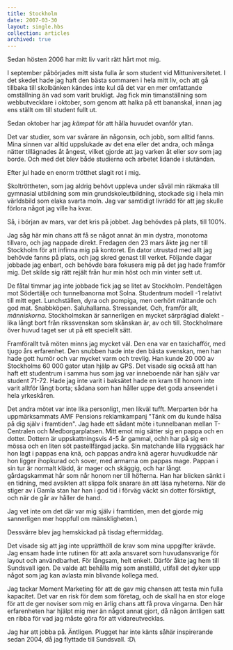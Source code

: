 ```yaml
---
title: Stockholm
date: 2007-03-30
layout: single.hbs
collection: articles
archived: true
---
```

Sedan hösten 2006 har mitt liv varit rätt hårt mot mig.

I september påbörjades mitt sista fulla år som student vid
Mittuniversitetet. I det skedet hade jag haft den bästa sommaren i hela
mitt liv, och att gå tillbaka till skolbänken kändes inte kul då det var
en mer omfattande omställning än vad som varit brukligt. Jag fick min
timanställning som webbutvecklare i oktober, som genom att halka på ett
bananskal, innan jag ens ställt om till student fullt ut.

Sedan oktober har jag *kämpat* för att hålla huvudet ovanför ytan.

Det var studier, som var svårare än någonsin, och jobb, som alltid
fanns. Mina sinnen var alltid uppslukade av det ena eller det andra, och
många nätter tillägnades åt ångest, vilket gjorde att jag varken åt
eller sov som jag borde. Och med det blev både studierna och arbetet
lidande i slutändan.

Efter jul hade en enorm trötthet slagit rot i mig.

Skoltröttheten, som jag aldrig behövt uppleva under såväl min räkmaka
till gymnasial utbildning som min grundskoleutbildning, stockade sig i
hela min världsbild som elaka svarta moln. Jag var samtidigt livrädd för
att jag skulle förlora något jag ville ha kvar.

Så, i början av mars, var det kris på jobbet. Jag behövdes på plats,
till 100%.

Jag såg här min chans att få se något annat än min dystra, monotoma
tillvaro, och jag nappade direkt. Fredagen den 23 mars åkte jag ner till
Stockholm för att infinna mig på kontoret. En dator utrustad med allt
jag behövde fanns på plats, och jag skred genast till verket. Följande
dagar jobbade jag enbart, och behövde bara fokusera mig på det jag hade
framför mig. Det skilde sig rätt rejält från hur min höst och min vinter
sett ut.

De fåtal timmar jag inte jobbade fick jag se litet av Stockholm.
Pendeltågen mot Södertälje och tunnelbanorna mot Solna. Studentrum
modell -1 relativt till mitt eget. Lunchställen, dyra och pompiga, men
oerhört mättande och god mat. Snabbköpen. Saluhallarna. Stressandet.
Och, framför allt, *människorna*. Stockholmskan är sannerligen en mycket
särpräglad dialekt - lika långt bort från rikssvenskan som skånskan är,
av och till. Stockholmare över huvud taget ser ut på ett speciellt sätt.

Framförallt två möten minns jag mycket väl. Den ena var en taxichafför,
med tjugo års erfarenhet. Den snubben hade inte den bästa svenskan, men
han hade gott humör och var mycket varm och trevlig. Han kunde 20 000 av
Stockholms 60 000 gator utan hjälp av GPS. Det visade sig också att han
haft ett studentrum i samma hus som jag var inneboende när han själv var
student 71-72. Hade jag inte varit i baksätet hade en kram till honom
inte varit alltför långt borta; sådana som han håller uppe det goda
anseendet i hela yrkeskåren.

Det andra mötet var inte lika personligt, men likväl tufft. Merparten
bör ha uppmärksammats AMF Pensions reklamkampanj \"Tänk om du kunde
hälsa på dig själv i framtiden\". Jag hade ett sådant möte i tunnelbanan
mellan T-Centralen och Medborgarplatsen. Mitt emot mig sätter sig en
pappa och en dotter. Dottern är uppskattningsvis 4-5 år gammal, ochh har
på sig en mössa och en liten söt pastellfärgad jacka. Sin matchande
lilla ryggsäck har hon lagt i pappas ena knä, och pappas andra knä
agerar huvudkudde när hon ligger ihopkurad och sover, med armarna om
pappas mage. Pappan i sin tur är normalt klädd, är mager och skäggig,
och har långt gårdagskammat hår som når honom ner till höfterna. Han har
blicken sänkt i en tidning, med avsikten att slippa folk snarare än att
läsa nyheterna. När de stiger av i Gamla stan har han i god tid i förväg
väckt sin dotter försiktigt, och när de går av håller de hand.

Jag vet inte om det där var mig själv i framtiden, men det gjorde mig
sannerligen mer hoppfull om mänskligheten.\

Dessvärre blev jag hemskickad på tisdag eftermiddag.

Det visade sig att jag inte upprätthöll de krav som mina uppgifter
krävde. Jag ensam hade inte rutinen för att axla ansvaret som
huvudansvarige för layout och användbarhet. För långsam, helt enkelt.
Därför åkte jag hem till Sundsvall igen. De valde att behålla mig som
anställd, utifall det dyker upp något som jag kan avlasta min blivande
kollega med.

Jag tackar Moment Marketing för att de gav mig chansen att testa min
fulla kapacitet. Det var en risk för dem som företag, och de skall ha en
stor eloge för att de ger noviser som mig en ärlig chans att få prova
vingarna. Den här erfarenheten har hjälpt mig mer än något annat gjort,
då någon äntligen satt en ribba för vad jag måste göra för att
vidareutvecklas.

Jag har att jobba på. Äntligen. Plugget har inte känts såhär
inspirerande sedan 2004, då jag flyttade till Sundsvall. :D\